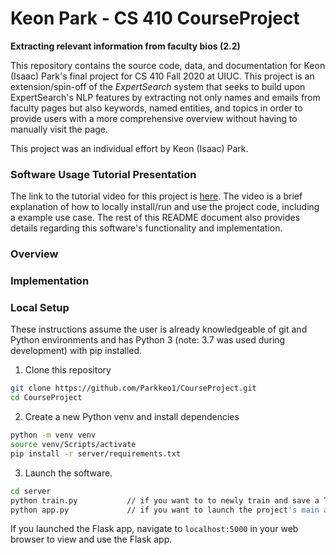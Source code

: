 # Keon Park - CS 410 CourseProject
**Extracting relevant information from faculty bios (2.2)**

This repository contains the source code, data, and documentation for Keon (Isaac) Park's final project for CS 410 Fall 2020 at UIUC. This project is an extension/spin-off of the *ExpertSearch* system that seeks to build upon ExpertSearch's NLP features by extracting not only names and emails from faculty pages but also keywords, named entities, and topics  in order to provide users with a more comprehensive overview without having to manually visit the page.

This project was an individual effort by Keon (Isaac) Park.

### Software Usage Tutorial Presentation

The link to the tutorial video for this project is [here](). The video is a brief explanation of how to locally install/run and use the project code, including a example use case. The rest of this README document also provides details regarding this software's functionality and implementation.

### Overview

### Implementation

### Local Setup

These instructions assume the user is already knowledgeable of git and Python environments and has Python 3 (note: 3.7 was used during development) with pip installed.

1. Clone this repository

```bash
git clone https://github.com/Parkkeo1/CourseProject.git
cd CourseProject
```

2. Create a new Python venv and install dependencies

```bash
python -m venv venv
source venv/Scripts/activate
pip install -r server/requirements.txt
```

3. Launch the software.

```bash
cd server
python train.py           // if you want to to newly train and save a TF-IDF and LDA model based on the data in data/uiuc_bios.txt to be later used by the Flask app.
python app.py             // if you want to launch the project's main application, the Flask app.
```

If you launched the Flask app, navigate to `localhost:5000` in your web browser to view and use the Flask app.
